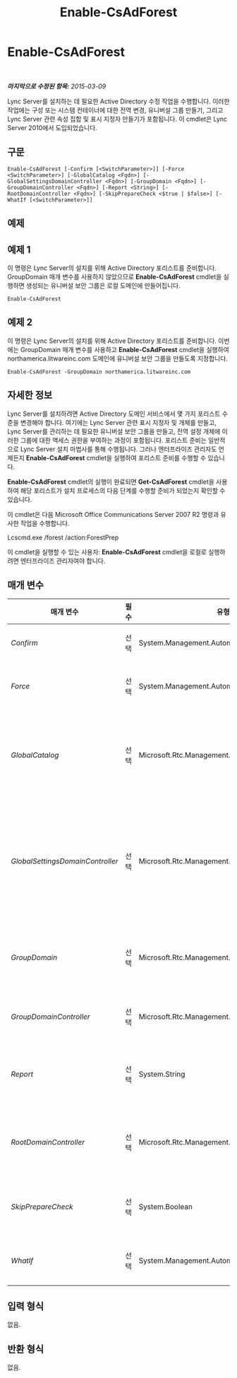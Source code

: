 ﻿---
title: Enable-CsAdForest
TOCTitle: Enable-CsAdForest
ms:assetid: 2381fca7-294b-486d-919d-e8626cef6fea
ms:mtpsurl: https://technet.microsoft.com/ko-kr/library/Gg425713(v=OCS.15)
ms:contentKeyID: 49303061
ms.date: 08/10/2015
mtps_version: v=OCS.15
ms.translationtype: HT
---

# Enable-CsAdForest

 

_**마지막으로 수정된 항목:** 2015-03-09_

Lync Server를 설치하는 데 필요한 Active Directory 수정 작업을 수행합니다. 이러한 작업에는 구성 또는 시스템 컨테이너에 대한 전역 변경, 유니버설 그룹 만들기, 그리고 Lync Server 관련 속성 집합 및 표시 지정자 만들기가 포함됩니다. 이 cmdlet은 Lync Server 2010에서 도입되었습니다.

## 구문

    Enable-CsAdForest [-Confirm [<SwitchParameter>]] [-Force <SwitchParameter>] [-GlobalCatalog <Fqdn>] [-GlobalSettingsDomainController <Fqdn>] [-GroupDomain <Fqdn>] [-GroupDomainController <Fqdn>] [-Report <String>] [-RootDomainController <Fqdn>] [-SkipPrepareCheck <$true | $false>] [-WhatIf [<SwitchParameter>]]

## 예제

## 예제 1

이 명령은 Lync Server의 설치를 위해 Active Directory 포리스트를 준비합니다. GroupDomain 매개 변수를 사용하지 않았으므로 **Enable-CsAdForest** cmdlet을 실행하면 생성되는 유니버설 보안 그룹은 로컬 도메인에 만들어집니다.

    Enable-CsAdForest

## 예제 2

이 명령은 Lync Server의 설치를 위해 Active Directory 포리스트를 준비합니다. 이번에는 GroupDomain 매개 변수를 사용하고 **Enable-CsAdForest** cmdlet을 실행하여 northamerica.litwareinc.com 도메인에 유니버설 보안 그룹을 만들도록 지정합니다.

    Enable-CsAdForest -GroupDomain northamerica.litwareinc.com

## 자세한 정보

Lync Server를 설치하려면 Active Directory 도메인 서비스에서 몇 가지 포리스트 수준을 변경해야 합니다. 여기에는 Lync Server 관련 표시 지정자 및 개체를 만들고, Lync Server를 관리하는 데 필요한 유니버설 보안 그룹을 만들고, 전역 설정 개체에 이러한 그룹에 대한 액세스 권한을 부여하는 과정이 포함됩니다. 포리스트 준비는 일반적으로 Lync Server 설치 마법사를 통해 수행됩니다. 그러나 엔터프라이즈 관리자도 언제든지 **Enable-CsAdForest** cmdlet을 실행하여 포리스트 준비를 수행할 수 있습니다.

**Enable-CsAdForest** cmdlet의 실행이 완료되면 **Get-CsAdForest** cmdlet을 사용하여 해당 포리스트가 설치 프로세스의 다음 단계를 수행할 준비가 되었는지 확인할 수 있습니다.

이 cmdlet은 다음 Microsoft Office Communications Server 2007 R2 명령과 유사한 작업을 수행합니다.

Lcscmd.exe /forest /action:ForestPrep

이 cmdlet을 실행할 수 있는 사용자: **Enable-CsAdForest** cmdlet을 로컬로 실행하려면 엔터프라이즈 관리자여야 합니다.

## 매개 변수


<table>
<colgroup>
<col style="width: 25%" />
<col style="width: 25%" />
<col style="width: 25%" />
<col style="width: 25%" />
</colgroup>
<thead>
<tr class="header">
<th>매개 변수</th>
<th>필수</th>
<th>유형</th>
<th>설명</th>
</tr>
</thead>
<tbody>
<tr class="odd">
<td><p><em>Confirm</em></p></td>
<td><p>선택</p></td>
<td><p>System.Management.Automation.SwitchParameter</p></td>
<td><p>명령을 실행하기 전에 확인 메시지를 표시합니다.</p></td>
</tr>
<tr class="even">
<td><p><em>Force</em></p></td>
<td><p>선택</p></td>
<td><p>System.Management.Automation.SwitchParameter</p></td>
<td><p>명령을 실행할 때 발생할 수 있는 심각하지 않은 오류 메시지를 표시하지 않습니다.</p></td>
</tr>
<tr class="odd">
<td><p><em>GlobalCatalog</em></p></td>
<td><p>선택</p></td>
<td><p>Microsoft.Rtc.Management.Deploy.Fqdn</p></td>
<td><p>도메인에 있는 전역 카탈로그 서버의 FQDN입니다. 도메인의 계정이 있는 컴퓨터에서 <strong>Enable-CsAdForest</strong> cmdlet을 실행하는 경우에는 이 매개 변수가 필요하지 않습니다.</p></td>
</tr>
<tr class="even">
<td><p><em>GlobalSettingsDomainController</em></p></td>
<td><p>선택</p></td>
<td><p>Microsoft.Rtc.Management.Deploy.Fqdn</p></td>
<td><p>전역 설정이 저장된 도메인 컨트롤러의 FQDN입니다. 전역 설정이 Active Directory의 시스템 컨테이너에 저장되는 경우 이 매개 변수는 루트 도메인 컨트롤러를 가리켜야 합니다. 전역 설정이 구성 컨테이너에 저장된 경우 아무 도메인 컨트롤러나 사용할 수 있으며 이 매개 변수는 생략해도 됩니다.</p></td>
</tr>
<tr class="odd">
<td><p><em>GroupDomain</em></p></td>
<td><p>선택</p></td>
<td><p>Microsoft.Rtc.Management.Deploy.Fqdn</p></td>
<td><p>새 유니버설 보안 그룹을 만들 도메인의 FQDN(정규화된 도메인 이름)입니다. 이 매개 변수가 포함되지 않은 경우 로컬 도메인에 그룹이 만들어집니다.</p></td>
</tr>
<tr class="even">
<td><p><em>GroupDomainController</em></p></td>
<td><p>선택</p></td>
<td><p>Microsoft.Rtc.Management.Deploy.Fqdn</p></td>
<td><p>유니버설 그룹 정보가 저장된 도메인 컨트롤러의 FQDN입니다.</p></td>
</tr>
<tr class="odd">
<td><p><em>Report</em></p></td>
<td><p>선택</p></td>
<td><p>System.String</p></td>
<td><p>cmdlet이 실행될 때 만들어지는 로그 파일의 파일 경로를 지정하는 데 사용됩니다 (예: -Report &quot;C:\Logs\ForestPrep.html&quot;).</p></td>
</tr>
<tr class="even">
<td><p><em>RootDomainController</em></p></td>
<td><p>선택</p></td>
<td><p>Microsoft.Rtc.Management.Deploy.Fqdn</p></td>
<td><p>외부 도메인의 리소스에 액세스해야 하는 클라이언트를 위해 신뢰 경로를 만드는 데 사용되는 루트 도메인 컨트롤러의 FQDN입니다.</p></td>
</tr>
<tr class="odd">
<td><p><em>SkipPrepareCheck</em></p></td>
<td><p>선택</p></td>
<td><p>System.Boolean</p></td>
<td><p>True($True)로 설정하면 Enable-CsAdForest가 초기 준비 검사를 수행하지 않고 실행됩니다.</p></td>
</tr>
<tr class="even">
<td><p><em>WhatIf</em></p></td>
<td><p>선택</p></td>
<td><p>System.Management.Automation.SwitchParameter</p></td>
<td><p>명령을 실제로 실행하지 않고도 명령이 실행될 경우 발생할 수 있는 현상을 설명합니다.</p></td>
</tr>
</tbody>
</table>


## 입력 형식

없음.

## 반환 형식

없음.

